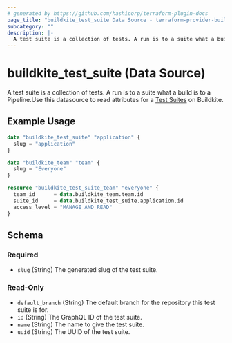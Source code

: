 ```yaml
---
# generated by https://github.com/hashicorp/terraform-plugin-docs
page_title: "buildkite_test_suite Data Source - terraform-provider-buildkite"
subcategory: ""
description: |-
  A test suite is a collection of tests. A run is to a suite what a build is to a Pipeline.Use this datasource to read attributes for a Test Suites https://buildkite.com/docs/test-analytics on Buildkite.
---
```


# buildkite_test_suite (Data Source)

A test suite is a collection of tests. A run is to a suite what a build is to a Pipeline.Use this datasource to read attributes for a [Test Suites](https://buildkite.com/docs/test-analytics) on Buildkite.

## Example Usage

```terraform
data "buildkite_test_suite" "application" {
  slug = "application"
}

data "buildkite_team" "team" {
  slug = "Everyone"
}

resource "buildkite_test_suite_team" "everyone" {
  team_id      = data.buildkite_team.team.id
  suite_id     = data.buildkite_test_suite.application.id
  access_level = "MANAGE_AND_READ"
}
```

<!-- schema generated by tfplugindocs -->
## Schema

### Required

- `slug` (String) The generated slug of the test suite.

### Read-Only

- `default_branch` (String) The default branch for the repository this test suite is for.
- `id` (String) The GraphQL ID of the test suite.
- `name` (String) The name to give the test suite.
- `uuid` (String) The UUID of the test suite.
